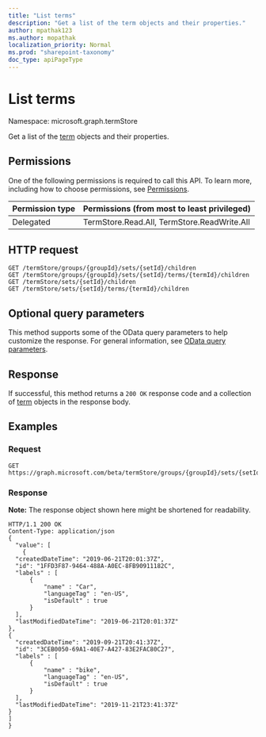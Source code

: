 ```yaml
---
title: "List terms"
description: "Get a list of the term objects and their properties."
author: mpathak123
ms.author: mopathak
localization_priority: Normal
ms.prod: "sharepoint-taxonomy"
doc_type: apiPageType
---
```


# List terms
Namespace: microsoft.graph.termStore

Get a list of the [term](../resources/term.md) objects and their properties.

## Permissions
One of the following permissions is required to call this API. To learn more, including how to choose permissions, see [Permissions](/concepts/permissions-reference.md).

|Permission type|Permissions (from most to least privileged)|
|:---|:---|
|Delegated| TermStore.Read.All, TermStore.ReadWrite.All |

## HTTP request

<!-- {
  "blockType": "ignored"
}
-->
``` http
GET /termStore/groups/{groupId}/sets/{setId}/children
GET /termStore/groups/{groupId}/sets/{setId}/terms/{termId}/children
GET /termStore/sets/{setId}/children
GET /termStore/sets/{setId}/terms/{termId}/children
```

## Optional query parameters
This method supports some of the OData query parameters to help customize the response. For general information, see [OData query parameters](/graph/query-parameters).

## Response

If successful, this method returns a `200 OK` response code and a collection of [term](../resources/term.md) objects in the response body.

## Examples

### Request
<!-- {
  "blockType": "request",
  "name": "get_term"
}
-->
``` http
GET https://graph.microsoft.com/beta/termStore/groups/{groupId}/sets/{setId}/children
```


### Response
**Note:** The response object shown here might be shortened for readability.
<!-- {
  "blockType": "response",
  "truncated": true,
  "@odata.type": "collection(microsoft.graph.termstore.term)"
}
-->
``` http
HTTP/1.1 200 OK
Content-Type: application/json
{
  "value": [
    {
  "createdDateTime": "2019-06-21T20:01:37Z",
  "id": "1FFD3F87-9464-488A-A0EC-8FB90911182C",
  "labels" : [
      {
          "name" : "Car",
          "languageTag" : "en-US",
          "isDefault" : true
      }
  ],
  "lastModifiedDateTime": "2019-06-21T20:01:37Z"
},
{
  "createdDateTime": "2019-09-21T20:41:37Z",
  "id": "3CEB0050-69A1-40E7-A427-83E2FAC80C27",
  "labels" : [
      {
          "name" : "bike",
          "languageTag" : "en-US",
          "isDefault" : true
      }
  ],
  "lastModifiedDateTime": "2019-11-21T23:41:37Z"
}
]
}
```
[microsoft.graph.termStore.term]: ../resources/termstore-term.md
[microsoft.graph.termStore.set]: ../resources/termstore-set.md

<!--
{
  "type": "#page.annotation",
  "description": "Get children of a term or termSet in termStore",
  "keywords": "term,termStore",
  "section": "documentation",
  "tocPath": "termStore/Get termchildren",
  "suppressions": [
  ]
}
